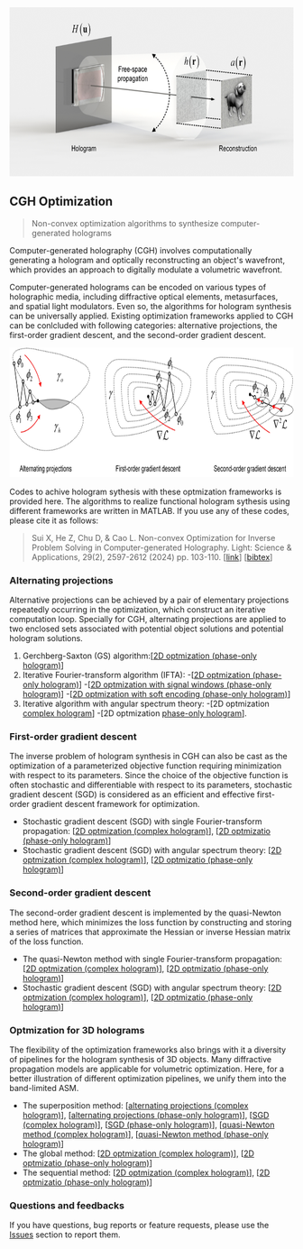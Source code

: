 <p align="center">
<img src="https://github.com/Sui00004/Optimization-algorithms-for-computer-generated-holography/blob/main/1_CGH.jpg", height="300">
</p>

## CGH Optimization
> Non-convex optimization algorithms to synthesize computer-generated holograms

Computer-generated holography (CGH) involves computationally generating a hologram and optically reconstructing an object's wavefront, which provides an approach to digitally modulate a volumetric wavefront. 

Computer-generated holograms can be encoded on various types of holographic media, including diffractive optical elements, metasurfaces, and spatial light modulators. Even so, the algorithms for hologram synthesis can be universally applied. Existing optimization frameworks applied to CGH can be conlcluded with following categories: alternative projections, the first-order gradient descent, and the second-order gradient descent.

<p align="center">
<img src="https://github.com/Sui00004/Optimization-algorithms-for-computer-generated-holography/blob/main/2_Frameworks.jpg", height="230">
</p>

Codes to achive hologram sythesis with these optmization frameworks is provided here. The algorithms to realize functional hologram sythesis using different frameworks are written in MATLAB. If you use any of these codes, please cite it as follows:

> Sui X, He Z, Chu D, & Cao L. Non-convex Optimization for Inverse Problem Solving in Computer-generated Holography. Light: Science & Applications, 29(2), 2597-2612 (2024) pp. 103-110. [[link](https://opg.optica.org/oe/fulltext.cfm?uri=oe-29-2-2597&id=446599)] [[bibtex](Inverse_CGH.bib)]

### Alternating projections
Alternative projections can be achieved by a pair of elementary projections repeatedly occurring in the optimization, which construct an iterative computation loop. Specially for CGH, alternating projections are applied to two enclosed sets associated with potential object solutions and potential hologram solutions. 

1. Gerchberg-Saxton (GS) algorithm:[[2D optmization (phase-only hologram)](https://github.com/Sui00004/Optimization-algorithms-for-computer-generated-holography/blob/main/Alternative%20projection/Main1_GS_2D_FFT_POH.m)]
2. Iterative Fourier-transform algorithm (IFTA):
  -[[2D optmization (phase-only hologram)](https://github.com/Sui00004/Optimization-algorithms-for-computer-generated-holography/blob/main/Alternative%20projection/Main2_IFTA_2D_FFT_POH.m)]
  -[[2D optmization with signal windows (phase-only hologram)](https://github.com/Sui00004/Optimization-algorithms-for-computer-generated-holography/blob/main/Alternative%20projection/Main3_IFTA_2D_signalwindow_FFT_2D_POH.m)]
  -[[2D optmization with soft encoding (phase-only hologram)](https://github.com/Sui00004/Optimization-algorithms-for-computer-generated-holography/blob/main/Alternative%20projection/Main4_IFTA_2D_soft_encoding_FFT_2D_POH.m)]
3. Iterative algorithm with angular spectrum theory:
  -[2D optmization [complex hologram](https://github.com/Sui00004/Optimization-algorithms-for-computer-generated-holography/blob/main/Alternative%20projection/Main5_IFTA_2D_Angularspectrum_CH.m)]
  -[2D optmization [phase-only hologram](https://github.com/Sui00004/Optimization-algorithms-for-computer-generated-holography/blob/main/Alternative%20projection/Main6_IFTA_2D_Angularspectrum_POH.m)].

### First-order gradient descent
The inverse problem of hologram synthesis in CGH can also be cast as the optimization of a parameterized objective function requiring minimization with respect to its parameters. Since the choice of the objective function is often stochastic and differentiable with respect to its parameters, stochastic gradient descent (SGD) is considered as an efficient and effective first-order gradient descent framework for optimization. 

* Stochastic gradient descent (SGD) with single Fourier-transform propagation: [[2D optmization (complex hologram)](https://github.com/Sui00004/Optimization-algorithms-for-computer-generated-holography/blob/main/SGD/Main2_SGD_2D_FFT_CH.m)], [[2D optmizatio (phase-only hologram)](https://github.com/Sui00004/Optimization-algorithms-for-computer-generated-holography/blob/main/SGD/Main1_SGD_2D_FFT_POH.m)] 
* Stochastic gradient descent (SGD) with angular spectrum theory: [[2D optmization (complex hologram)](https://github.com/Sui00004/Optimization-algorithms-for-computer-generated-holography/blob/main/SGD/Main4_SGD_2D_Angularspectrum_CH.m)], [[2D optmizatio (phase-only hologram)](https://github.com/Sui00004/Optimization-algorithms-for-computer-generated-holography/blob/main/SGD/Main3_SGD_2D_Angularspectrum_POH.m)]

### Second-order gradient descent
The second-order gradient descent is implemented by the quasi-Newton method here, which minimizes the loss function by constructing and storing a series of matrices that approximate the Hessian or inverse Hessian matrix of the loss function. 

* The quasi-Newton method with single Fourier-transform propagation: [[2D optmization (complex hologram)](https://github.com/Sui00004/Optimization-algorithms-for-computer-generated-holography/blob/main/Quasi-Newton/Main2_quasiNewton_2D_FFT_CH.m)], [[2D optmizatio (phase-only hologram)](https://github.com/Sui00004/Optimization-algorithms-for-computer-generated-holography/blob/main/Quasi-Newton/Main1_quasiNewton_2D_FFT_POH.m)] 
* Stochastic gradient descent (SGD) with angular spectrum theory: [[2D optmization (complex hologram)](https://github.com/Sui00004/Optimization-algorithms-for-computer-generated-holography/blob/main/Quasi-Newton/Main4_quasiNewton_2D_Angularspectrum_CH.m)], [[2D optmizatio (phase-only hologram)](https://github.com/Sui00004/Optimization-algorithms-for-computer-generated-holography/blob/main/Quasi-Newton/Main3_quasiNewton_2D_Angularspectrum_POH.m)]

### Optmization for 3D holograms
The flexibility of the optimization frameworks also brings with it a diversity of pipelines for the hologram synthesis of 3D objects. Many diffractive propagation models are applicable for volumetric optimization. Here, for a better illustration of different optimization pipelines, we unify them into the band-limited ASM.

* The superposition method:
   [[alternating projections (complex hologram)](https://github.com/Sui00004/Optimization-algorithms-for-computer-generated-holography/blob/main/Alternative%20projection/Main9_Superposition3D_Angularspectrum_CH.m)], [[alternating projections (phase-only hologram)](https://github.com/Sui00004/Optimization-algorithms-for-computer-generated-holography/blob/main/Alternative%20projection/Main10_Superposition3D_Angularspectrum_POH.m)], [[SGD (complex hologram)](https://github.com/Sui00004/Optimization-algorithms-for-computer-generated-holography/blob/main/SGD/Main8_SGD_Superposition3D_Angularspectrum_CH.m)], [[SGD (phase-only hologram)](https://github.com/Sui00004/Optimization-algorithms-for-computer-generated-holography/blob/main/SGD/Main7_SGD_Superposition3D_Angularspectrum_POH.m)], [[quasi-Newton method (complex hologram)](https://github.com/Sui00004/Optimization-algorithms-for-computer-generated-holography/blob/main/Quasi-Newton/Main6_quasiNewton_superposition3D_Angularspectrum_CH.m)], [[quasi-Newton method (phase-only hologram)](https://github.com/Sui00004/Optimization-algorithms-for-computer-generated-holography/blob/main/Quasi-Newton/Main5_quasiNewton_superposition3D_Angularspectrum_POH.m)]
* The global method: [[2D optmization (complex hologram)](https://github.com/Sui00004/Optimization-algorithms-for-computer-generated-holography/blob/main/Quasi-Newton/Main4_quasiNewton_2D_Angularspectrum_CH.m)], [[2D optmizatio (phase-only hologram)](https://github.com/Sui00004/Optimization-algorithms-for-computer-generated-holography/blob/main/Quasi-Newton/Main3_quasiNewton_2D_Angularspectrum_POH.m)]
* The sequential method: [[2D optmization (complex hologram)](https://github.com/Sui00004/Optimization-algorithms-for-computer-generated-holography/blob/main/Quasi-Newton/Main4_quasiNewton_2D_Angularspectrum_CH.m)], [[2D optmizatio (phase-only hologram)](https://github.com/Sui00004/Optimization-algorithms-for-computer-generated-holography/blob/main/Quasi-Newton/Main3_quasiNewton_2D_Angularspectrum_POH.m)]

### Questions and feedbacks

If you have questions, bug reports or feature requests, please use the [Issues](https://github.com/disordered-photonics/celes/issues) section to report them.

